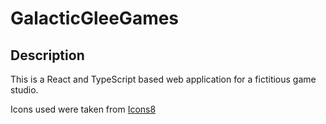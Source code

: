 # GalacticGleeGames

## Description

This is a React and TypeScript based web application for a fictitious game studio.

Icons used were taken from [Icons8](https://icons8.com)